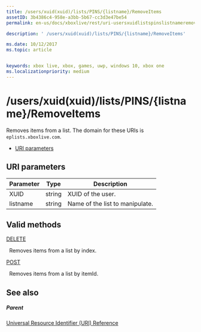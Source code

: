 ```yaml
---
title: /users/xuid(xuid)/lists/PINS/{listname}/RemoveItems
assetID: 3b4386c4-958e-a3bb-5b67-cc3d3e47be54
permalink: en-us/docs/xboxlive/rest/uri-usersxuidlistspinslistnameremoveitems.html

description: ' /users/xuid(xuid)/lists/PINS/{listname}/RemoveItems'

ms.date: 10/12/2017
ms.topic: article


keywords: xbox live, xbox, games, uwp, windows 10, xbox one
ms.localizationpriority: medium
---
```



# /users/xuid(xuid)/lists/PINS/{listname}/RemoveItems
Removes items from a list. 
The domain for these URIs is `eplists.xboxlive.com`.
 
  * [URI parameters](#ID4EV)
 
<a id="ID4EV"></a>

 
## URI parameters 
 
| Parameter| Type| Description| 
| --- | --- | --- | 
| XUID| string| XUID of the user.| 
| listname| string| Name of the list to manipulate.| 
  
<a id="ID4E5B"></a>

 
## Valid methods

[DELETE](uri-usersxuidlistspinslistnameremoveitemsdelete.md)

&nbsp;&nbsp;Removes items from a list by index.

[POST](uri-usersxuidlistspinslistnameremoveitemspost.md)

&nbsp;&nbsp;Removes items from a list by itemId.
 
<a id="ID4ELC"></a>

 
## See also
 
<a id="ID4ENC"></a>

 
##### Parent 

[Universal Resource Identifier (URI) Reference](../atoc-xboxlivews-reference-uris.md)

   